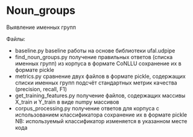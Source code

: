 # Noun_groups

Выявление именных групп

Файлы:
+ baseline.py
	baseline работы на основе библиотеки ufal.udpipe
+ find_noun_groups.py
	получение правильных ответов (списка именных групп) из корпуса в формате CoNLLU
	сохранение их в формате pickle
+ metrics.py
	сравнение двух файлов в формате pickle, содержащих списки именных групп
	подсчёт стандартных метрик качества (precision, recall, F1)
+ get_training_features.py
	получение файлов, содержащих массивы X_train и Y_train в виде numpy массивов
+ corpus_processing.py
	получение ответов для корпуса с использованием классификатора
	сохранение их в формате pickle
	NB: используемый классификатор изменяется в указанном месте кода

